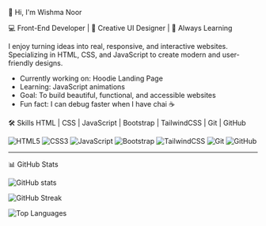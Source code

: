  👋 Hi, I'm Wishma Noor

💻 Front-End Developer | 🎨 Creative UI Designer | 🚀 Always Learning  

I enjoy turning ideas into real, responsive, and interactive websites.  
Specializing in HTML, CSS, and JavaScript to create modern and user-friendly designs.  

- Currently working on:  Hoodie Landing Page  
-  Learning: JavaScript animations  
-  Goal: To build beautiful, functional, and accessible websites  
- Fun fact: I can debug faster when I have chai ☕  

 🛠 Skills
HTML | CSS | JavaScript | Bootstrap | TailwindCSS | Git | GitHub  



![HTML5](https://img.shields.io/badge/HTML5-E34F26?style=for-the-badge&logo=html5&logoColor=white)
![CSS3](https://img.shields.io/badge/CSS3-1572B6?style=for-the-badge&logo=css3&logoColor=white)
![JavaScript](https://img.shields.io/badge/JavaScript-F7DF1E?style=for-the-badge&logo=javascript&logoColor=black)
![Bootstrap](https://img.shields.io/badge/Bootstrap-563D7C?style=for-the-badge&logo=bootstrap&logoColor=white)
![TailwindCSS](https://img.shields.io/badge/Tailwind_CSS-38B2AC?style=for-the-badge&logo=tailwind-css&logoColor=white)
![Git](https://img.shields.io/badge/Git-F05032?style=for-the-badge&logo=git&logoColor=white)
![GitHub](https://img.shields.io/badge/GitHub-181717?style=for-the-badge&logo=github&logoColor=white)

---

 📊 GitHub Stats

![GitHub stats](https://github-readme-stats.vercel.app/api?username=wishmanoor&show_icons=true&theme=radical)

![GitHub Streak](https://github-readme-streak-stats.herokuapp.com/?user=wishmanoor&theme=radical)

![Top Languages](https://github-readme-stats.vercel.app/api/top-langs/?username=wishmanoor&layout=compact&theme=radical)
